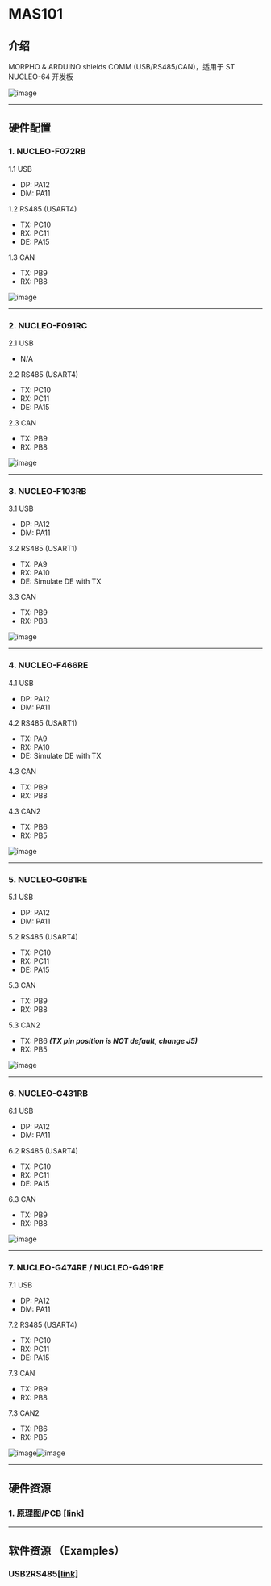 # MAS101

## 介绍
MORPHO & ARDUINO shields COMM (USB/RS485/CAN)，适用于 ST NUCLEO-64 开发板

![image](mas101.png)
***
## 硬件配置
### 1. NUCLEO-F072RB 
1.1 USB  
* DP: PA12  
* DM: PA11  

1.2 RS485 (USART4)  
* TX: PC10  
* RX: PC11  
* DE: PA15  
		
1.3 CAN  
* TX: PB9  
* RX: PB8  
		
![image](NUCLEO-F072RB.png)
***
### 2. NUCLEO-F091RC 
2.1 USB
* N/A

2.2 RS485 (USART4)
* TX: PC10
* RX: PC11
* DE: PA15
		
2.3 CAN
* TX: PB9
* RX: PB8
		
![image](NUCLEO-F091RC.png)
***
### 3. NUCLEO-F103RB 
3.1 USB  
* DP: PA12  
* DM: PA11  

3.2 RS485 (USART1)  
* TX: PA9  
* RX: PA10  
* DE: Simulate DE with TX 
		
3.3 CAN  
* TX: PB9  
* RX: PB8  
		
![image](NUCLEO-F103RB.png)
***
### 4. NUCLEO-F466RE
4.1 USB  
* DP: PA12  
* DM: PA11  

4.2 RS485 (USART1)  
* TX: PA9  
* RX: PA10  
* DE: Simulate DE with TX 
		
4.3 CAN  
* TX: PB9  
* RX: PB8  
		
4.3 CAN2  
* TX: PB6  
* RX: PB5  
		
![image](NUCLEO-F466RE.png)
***
### 5. NUCLEO-G0B1RE
5.1 USB  
* DP: PA12  
* DM: PA11  

5.2 RS485 (USART4)
* TX: PC10
* RX: PC11
* DE: PA15  
		
5.3 CAN  
* TX: PB9  
* RX: PB8  
		
5.3 CAN2  
* TX: PB6  ___(TX pin position is NOT default, change J5)___
* RX: PB5  


![image](NUCLEO-G0B1RE.png)
***
### 6. NUCLEO-G431RB
6.1 USB  
* DP: PA12  
* DM: PA11  

6.2 RS485 (USART4)
* TX: PC10
* RX: PC11
* DE: PA15  
		
6.3 CAN  
* TX: PB9  
* RX: PB8  

![image](NUCLEO-G431RB.png)
***
### 7. NUCLEO-G474RE / NUCLEO-G491RE
7.1 USB  
* DP: PA12  
* DM: PA11  

7.2 RS485 (USART4)
* TX: PC10
* RX: PC11
* DE: PA15  
		
7.3 CAN  
* TX: PB9  
* RX: PB8  
		
7.3 CAN2  
* TX: PB6  
* RX: PB5  

![image](NUCLEO-G474RE.png)![image](NUCLEO-G491RE.png)
***

## 硬件资源
### 1.  原理图/PCB [[link]](https://gitee.com/ibotx/mas/tree/master/MAS101/HW/V1.0)
***

## 软件资源 （Examples）
###  USB2RS485[[link]](https://gitee.com/ibotx/mas/tree/master/MAS101/FW/Examples/USB2RS485)